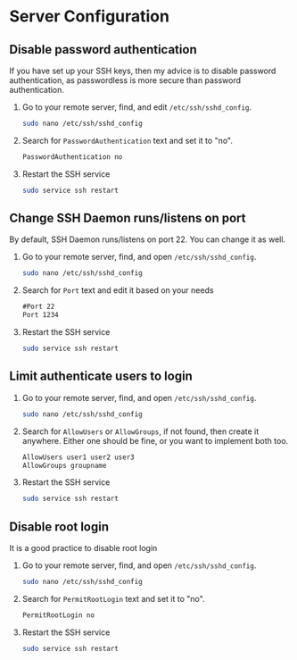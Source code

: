 # Server Configuration

## Disable password authentication

If you have set up your SSH keys, then my advice is to disable password authentication, as passwordless is more secure than password authentication.

1. Go to your remote server, find, and edit `/etc/ssh/sshd_config`.

    ```bash linenums="1"
    sudo nano /etc/ssh/sshd_config
    ```

2. Search for `PasswordAuthentication` text and set it to "no".

    ```txt title="sshd_config" linenums="1"
    PasswordAuthentication no
    ```

3. Restart the SSH service

    ```bash linenums="1"
    sudo service ssh restart
    ```

## Change SSH Daemon runs/listens on port

By default, SSH Daemon runs/listens on port 22. You can change it as well.

1. Go to your remote server, find, and open `/etc/ssh/sshd_config`.

    ```bash linenums="1"
    sudo nano /etc/ssh/sshd_config
    ```

2. Search for `Port` text and edit it based on your needs

    ```txt title="sshd_config" linenums="1"
    #Port 22
    Port 1234
    ```

3. Restart the SSH service
    ```bash linenums="1"
    sudo service ssh restart
    ```

## Limit authenticate users to login

1. Go to your remote server, find, and open `/etc/ssh/sshd_config`.

    ```bash linenums="1"
    sudo nano /etc/ssh/sshd_config
    ```

2. Search for `AllowUsers` or `AllowGroups`, if not found, then create it anywhere. Either one should be fine, or you want to implement both too.

    ```txt title="sshd_config" linenums="1"
    AllowUsers user1 user2 user3
    AllowGroups groupname
    ```

3. Restart the SSH service

    ```bash linenums="1"
    sudo service ssh restart
    ```

## Disable root login

It is a good practice to disable root login

1. Go to your remote server, find, and open `/etc/ssh/sshd_config`.

    ```bash linenums="1"
    sudo nano /etc/ssh/sshd_config
    ```

2. Search for `PermitRootLogin` text and set it to "no".

    ```txt title="sshd_config" linenums="1"
    PermitRootLogin no
    ```

3. Restart the SSH service

    ```bash linenums="1"
    sudo service ssh restart
    ```